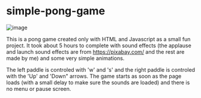 # simple-pong-game

![image](https://user-images.githubusercontent.com/53346250/181034429-2e5aa681-561d-44d5-88c3-212724f897c6.png)

This is a pong game created only with HTML and Javascript as a small fun project. 
It took about 5 hours to complete with sound effects (the applause and launch sound effects are from https://pixabay.com/ and the rest are made by me)
and some very simple animations.

The left paddle is controled with 'w' and 's' and the right paddle is controled with the 'Up' and 'Down" arrows. The game starts as soon as the page loads (with a small delay to make sure the sounds are loaded) and there is no menu or pause screen.

